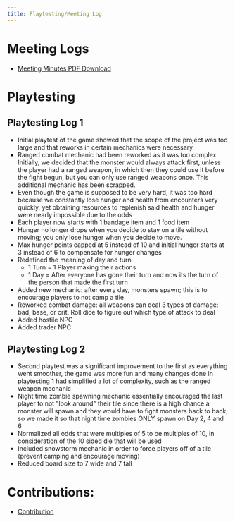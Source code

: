 ```yaml
---
title: Playtesting/Meeting Log
---
```


# Meeting Logs
* [Meeting Minutes PDF Download](/meeting-minutes.pdf)

# Playtesting
## Playtesting Log 1
* Initial playtest of the game showed that the scope of the project was
  too large and that reworks in certain mechanics were necessary
* Ranged combat mechanic had been reworked as it was too
  complex. Initially, we decided that the monster would always attack
  first, unless the player had a ranged weapon, in which then they could
  use it before the fight begun, but you can only use ranged weapons
  once. This additional mechanic has been scrapped.
* Even though the game is supposed to be very hard, it was too hard
  because we constantly lose hunger and health from encounters very
  quickly, yet obtaining resources to replenish said health and hunger
  were nearly impossible due to the odds
* Each player now starts with 1 bandage item and 1 food item
* Hunger no longer drops when you decide to stay on a tile without
  moving; you only lose hunger when you decide to move.
* Max hunger points capped at 5 instead of 10 and initial hunger starts
  at 3 instead of 6 to compensate for hunger changes
* Redefined the meaning of day and turn
  * 1 Turn = 1 Player making their actions
  * 1 Day = After everyone has gone their turn and now its the turn of
    the person that made the first turn
* Added new mechanic: after every day, monsters spawn; this is to
  encourage players to not camp a tile
* Reworked combat damage: all weapons can deal 3 types of damage: bad,
  base, or crit. Roll dice to figure out which type of attack to deal
* Added hostile NPC
* Added trader NPC

## Playtesting Log 2
* Second playtest was a significant improvement to the first as
  everything went smoother, the game was more fun and many changes done
  in playtesting 1 had simplified a lot of complexity, such as the
  ranged weapon mechanic
* Night time zombie spawning mechanic essentially encouraged the last
  player to not "look around" their tile since there is a high chance a
  monster will spawn and they would have to fight monsters back to back,
  so we made it so that night time zombies ONLY spawn on Day 2, 4 and 6
* Normalized all odds that were multiples of 5 to be multiples of 10, in
  consideration of the 10 sided die that will be used
* Included snowstorm mechanic in order to force players off of a tile
  (prevent camping and encourage moving)
* Reduced board size to 7 wide and 7 tall

# Contributions:
* [Contribution](/contribution.pdf)
